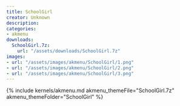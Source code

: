```yaml
---
title: SchoolGirl
creator: Unknown
description: 
categories:
- akmenu
downloads:
  SchoolGirl.7z:
    url: "/assets/downloads/SchoolGirl.7z"
images:
- url: "/assets/images/akmenu/SchoolGirl/1.png"
- url: "/assets/images/akmenu/SchoolGirl/2.png"
- url: "/assets/images/akmenu/SchoolGirl/3.png"
---
```


{% include kernels/akmenu.md akmenu_themeFile="SchoolGirl.7z" akmenu_themeFolder="SchoolGirl" %}
